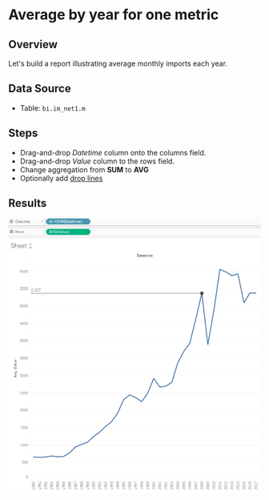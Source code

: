 # Average by year for one metric

## Overview

Let's build a report illustrating average monthly imports each year.

## Data Source

* Table: `bi.im_net1.m`

## Steps

- Drag-and-drop _Datetime_ column onto the columns field.
- Drag-and-drop _Value_ column to the rows field.
- Change aggregation from **SUM** to **AVG**
- Optionally add [drop lines](comparision_of_two_metrics_at_one_bar_graph.md#drop-lines)

## Results

![](images/average_by_year.png)
